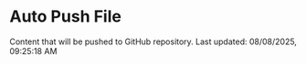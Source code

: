 # Auto Push File

Content that will be pushed to GitHub repository.
Last updated: 08/08/2025, 09:25:18 AM